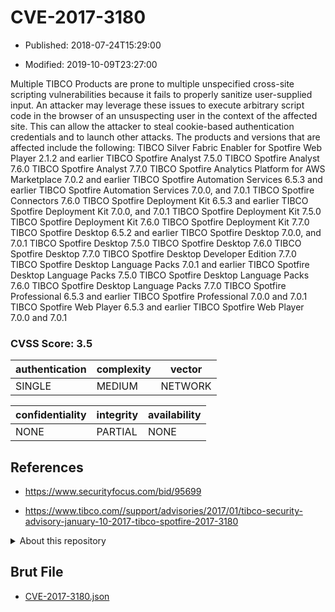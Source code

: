 # CVE-2017-3180

- Published: 2018-07-24T15:29:00

- Modified: 2019-10-09T23:27:00

Multiple TIBCO Products are prone to multiple unspecified cross-site scripting vulnerabilities because it fails to properly sanitize user-supplied input. An attacker may leverage these issues to execute arbitrary script code in the browser of an unsuspecting user in the context of the affected site. This can allow the attacker to steal cookie-based authentication credentials and to launch other attacks. The products and versions that are affected include the following: TIBCO Silver Fabric Enabler for Spotfire Web Player 2.1.2 and earlier TIBCO Spotfire Analyst 7.5.0 TIBCO Spotfire Analyst 7.6.0 TIBCO Spotfire Analyst 7.7.0 TIBCO Spotfire Analytics Platform for AWS Marketplace 7.0.2 and earlier TIBCO Spotfire Automation Services 6.5.3 and earlier TIBCO Spotfire Automation Services 7.0.0, and 7.0.1 TIBCO Spotfire Connectors 7.6.0 TIBCO Spotfire Deployment Kit 6.5.3 and earlier TIBCO Spotfire Deployment Kit 7.0.0, and 7.0.1 TIBCO Spotfire Deployment Kit 7.5.0 TIBCO Spotfire Deployment Kit 7.6.0 TIBCO Spotfire Deployment Kit 7.7.0 TIBCO Spotfire Desktop 6.5.2 and earlier TIBCO Spotfire Desktop 7.0.0, and 7.0.1 TIBCO Spotfire Desktop 7.5.0 TIBCO Spotfire Desktop 7.6.0 TIBCO Spotfire Desktop 7.7.0 TIBCO Spotfire Desktop Developer Edition 7.7.0 TIBCO Spotfire Desktop Language Packs 7.0.1 and earlier TIBCO Spotfire Desktop Language Packs 7.5.0 TIBCO Spotfire Desktop Language Packs 7.6.0 TIBCO Spotfire Desktop Language Packs 7.7.0 TIBCO Spotfire Professional 6.5.3 and earlier TIBCO Spotfire Professional 7.0.0 and 7.0.1 TIBCO Spotfire Web Player 6.5.3 and earlier TIBCO Spotfire Web Player 7.0.0 and 7.0.1

### CVSS Score: **3.5**

| authentication | complexity | vector |
| --- | --- | --- |
| SINGLE | MEDIUM | NETWORK |

| confidentiality | integrity | availability |
| --- | --- | --- |
| NONE | PARTIAL | NONE |

## References

* https://www.securityfocus.com/bid/95699

* https://www.tibco.com//support/advisories/2017/01/tibco-security-advisory-january-10-2017-tibco-spotfire-2017-3180

<details>
<summary>About this repository</summary> 

  This repository is part of the project [Live Hack CVE](https://github.com/Live-Hack-CVE). Main website can be found [www.live-hack.org](https://www.live-hack.org) 
  
  Made by [Sn0wAlice](https://github.com/Sn0wAlice) for the people that care about security and need to have a feed of the latest CVEs. Hope you enjoy it, don't forget to star the repo and follow me on [Twitter](https://twitter.com/Sn0wAlice) and [Github](https://github.com/Sn0wAlice). And that is my [personnal website](https://www.alice-snow.me/)

  - [Home Page](https://github.com/Live-Hack-CVE)
  - [Framework](https://github.com/Live-Hack-CVE/cve-framework)
  - [CVE database](https://github.com/Live-Hack-CVE/full_database)
  - [Changelog](https://github.com/Live-Hack-CVE/Changelog)
</details>

## Brut File

* [CVE-2017-3180.json](https://raw.githubusercontent.com/Live-Hack-CVE/full_database/main/cves/2017/CVE-2017-3180.json)

